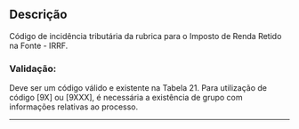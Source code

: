 ## Descrição
Código de incidência tributária da rubrica para o Imposto de Renda Retido na Fonte - IRRF.
### Validação:
Deve ser um código válido e existente na Tabela 21.
Para utilização de código [9X] ou [9XXX], é necessária a existência de grupo com informações relativas ao processo.


---

